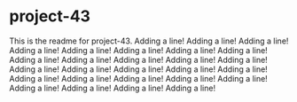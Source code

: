 # project-43

This is the readme for project-43.
Adding a line!
Adding a line!
Adding a line!
Adding a line!
Adding a line!
Adding a line!
Adding a line!
Adding a line!
Adding a line!
Adding a line!
Adding a line!
Adding a line!
Adding a line!
Adding a line!
Adding a line!
Adding a line!
Adding a line!
Adding a line!
Adding a line!
Adding a line!
Adding a line!
Adding a line!
Adding a line!
Adding a line!
Adding a line!
Adding a line!
Adding a line!
